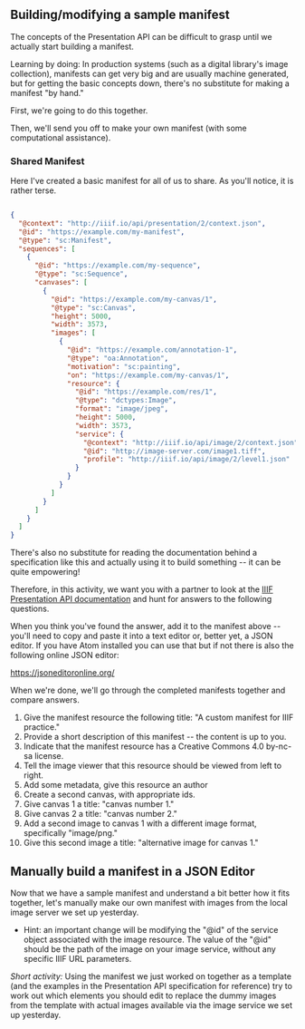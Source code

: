 ## Building/modifying a sample manifest

The concepts of the Presentation API can be difficult to grasp until we actually start building a manifest.

Learning by doing: In production systems (such as a digital library's image collection), manifests can get very big and are usually machine generated, but for getting the basic concepts down, there's no substitute for making a manifest "by hand."

First, we're going to do this together.

Then, we'll send you off to make your own manifest (with some computational assistance).

### Shared Manifest

Here I've created a basic manifest for all of us to share. As you'll notice, it is rather terse.

```json

{
  "@context": "http://iiif.io/api/presentation/2/context.json",
  "@id": "https://example.com/my-manifest",
  "@type": "sc:Manifest",
  "sequences": [
    {
      "@id": "https://example.com/my-sequence",
      "@type": "sc:Sequence",
      "canvases": [
        {
          "@id": "https://example.com/my-canvas/1",
          "@type": "sc:Canvas",
          "height": 5000,
          "width": 3573,
          "images": [
            {
              "@id": "https://example.com/annotation-1",
              "@type": "oa:Annotation",
              "motivation": "sc:painting",
              "on": "https://example.com/my-canvas/1",
              "resource": {
                "@id": "https://example.com/res/1",
                "@type": "dctypes:Image",
                "format": "image/jpeg",
                "height": 5000,
                "width": 3573,
                "service": {
                  "@context": "http://iiif.io/api/image/2/context.json",
                  "@id": "http://image-server.com/image1.tiff",
                  "profile": "http://iiif.io/api/image/2/level1.json"
                }
              }
            }
          ]
        }
      ]
    }
  ]
}

```

There's also no substitute for reading the documentation behind a specification like this and actually using it to build something -- it can be quite empowering!

Therefore, in this activity, we want you with a partner to look at the [IIIF Presentation API documentation](http://iiif.io/api/presentation/2.1/) and hunt for answers to the following questions.

When you think you've found the answer, add it to the manifest above -- you'll need to copy and paste it into a text editor or, better yet, a JSON editor. If you have Atom installed you can use that but if not there is also the following online JSON editor:

https://jsoneditoronline.org/

When we're done, we'll go through the completed manifests together and compare answers.

1. Give the manifest resource the following title: "A custom manifest for IIIF practice."
1. Provide a short description of this manifest -- the content is up to you.
1. Indicate that the manifest resource has a Creative Commons 4.0 by-nc-sa license.
1. Tell the image viewer that this resource should be viewed from left to right.
1. Add some metadata, give this resource an author
1. Create a second canvas, with appropriate ids.
1. Give canvas 1 a title: "canvas number 1."
1. Give canvas 2 a title: "canvas number 2."
1. Add a second image to canvas 1 with a different image format, specifically "image/png."
1. Give this second image a title: "alternative image for canvas 1."

## Manually build a manifest in a JSON Editor 

Now that we have a sample manifest and understand a bit better how it fits together, let's manually make our own manifest with images from the local image server we set up yesterday.

  * Hint: an important change will be modifying the "@id" of the service object associated with the image resource.
  The value of the "@id" should be the path of the image on your image service, without any specific IIIF URL parameters.

*Short activity:* Using the manifest we just worked on together as a template (and the examples in the Presentation API specification for reference) try to work out which elements you should edit to replace the dummy images from the template with actual images available via the image service we set up yesterday.


